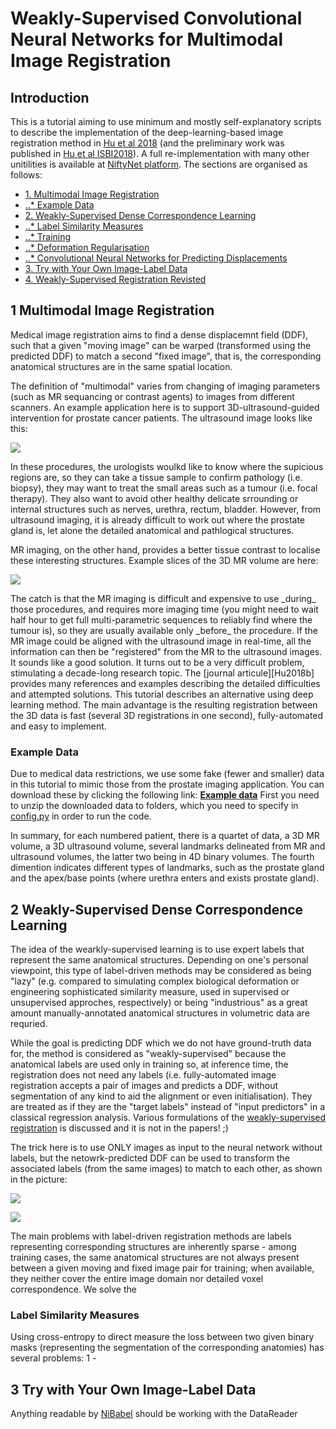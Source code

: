 # Weakly-Supervised Convolutional Neural Networks for Multimodal Image Registration


## Introduction
This is a tutorial aiming to use minimum and mostly self-explanatory scripts to describe the implementation of the deep-learning-based image registration method in [Hu et al 2018][Hu2018a] (and the preliminary work was published in [Hu et al ISBI2018][Hu2018b]). A full re-implementation with many other unitilities is available at [NiftyNet platform][niftynet]. The sections are organised as follows:

* [1. Multimodal Image Registration](#section1)
* [  ..* Example Data](#section1-1)
* [2. Weakly-Supervised Dense Correspondence Learning](#section2)
* [  ..* Label Similarity Measures](#section2-1)
* [  ..* Training](#section2-2)
* [  ..* Deformation Regularisation](#section2-3)
* [  ..* Convolutional Neural Networks for Predicting Displacements](#section2-4)
* [3. Try with Your Own Image-Label Data](#section3)
* [4. Weakly-Supervised Registration Revisted](#section4)


## <a name="section1"></a>1 Multimodal Image Registration
Medical image registration aims to find a dense displacemnt field (DDF), such that a given "moving image" can be warped (transformed using the predicted DDF) to match a second "fixed image", that is, the corresponding anatomical structures are in the same spatial location.

The definition of "multimodal" varies from changing of imaging parameters (such as MR sequancing or contrast agents) to images from different scanners. An example application here is to support 3D-ultrasound-guided intervention for prostate cancer patients. The ultrasound image looks like this:
<p style=\"float: left; width: 85%; margin-right: 1%;\"><img src=\"https://github.com/YipengHu/example-data/raw/master/label-reg-demo/media/volume_us.jpg\" /></p>
In these procedures, the urologists woulkd like to know where the supicious regions are, so they can take a tissue sample to confirm pathology (i.e. biopsy), they may want to treat the small areas such as a tumour (i.e. focal therapy). They also want to avoid other healthy delicate srrounding or internal structures such as nerves, urethra, rectum, bladder. However, from ultrasound imaging, it is already difficult to work out where the prostate gland is, let alone the detailed anatomical and pathlogical structures. 

MR imaging, on the other hand, provides a better tissue contrast to localise these interesting structures. Example slices of the 3D MR volume are here:
<p style=\"float: left; width: 85%; margin-right: 1%;\"><img src=\"https://github.com/YipengHu/example-data/raw/master/label-reg-demo/media/volume_mr.jpg\" /></p>
The catch is that the MR imaging is difficult and expensive to use _during_ those procedures, and requires more imaging time (you might need to wait half hour to get full multi-parametric sequences to reliably find where the tumour is), so they are usually available only _before_ the procedure. If the MR image could be aligned with the ultrasound image in real-time, all the information can then be "registered" from the MR to the ultrasound images. It sounds like a good solution. It turns out to be a very difficult problem, stimulating a decade-long research topic. The [journal articule][Hu2018b] provides many references and examples describing the detailed difficulties and attempted solutions. This tutorial describes an alternative using deep learning method. The main advantage is the resulting registration between the 3D data is fast (several 3D registrations in one second), fully-automated and easy to implement.


### <a name="section1-1"></a>Example Data
Due to medical data restrictions, we use some fake (fewer and smaller) data in this tutorial to mimic those from the prostate imaging application. You can download these by clicking the following link:
[**Example data**][data]
First you need to unzip the downloaded data to folders, which you need to specify in [config.py][config_file] in order to run the code.

In summary, for each numbered patient, there is a quartet of data, a 3D MR volume, a 3D ultrasound volume, several landmarks delineated from MR and ultrasound volumes, the latter two being in 4D binary volumes. The fourth dimention indicates different types of landmarks, such as the prostate gland and the apex/base points (where urethra enters and exists prostate gland).


## <a name="section2"></a>2 Weakly-Supervised Dense Correspondence Learning
The idea of the wearkly-supervised learning is to use expert labels that represent the same anatomical structures. Depending on one's personal viewpoint, this type of label-driven methods may be considered as being "lazy" (e.g. compared to simulating complex biological deformation or engineering sophisticated similarity measure, used in supervised or unsupervised approches, respectively) or being "industrious" as a great amount manually-annotated anatomical structures in volumetric data are requried.

While the goal is predicting DDF which we do not have ground-truth data for, the method is considered as "weakly-supervised" because the anatomical labels are used only in training so, at inference time, the registration does not need any labels (i.e. fully-automated image registration accepts a pair of images and predicts a DDF, without segmentation of any kind to aid the alignment or even initialisation). They are treated as if they are the "target labels" instead of "input predictors" in a classical regression analysis. Various formulations of the [weakly-supervised registration](#section9) is discussed and it is not in the papers! ;)

The trick here is to use ONLY images as input to the neural network without labels, but the netowrk-predicted DDF can be used to transform the associated labels (from the same images) to match to each other, as shown in the picture:
<p style=\"float: left; width: 85%; margin-right: 1%;\"><img src=\"https://github.com/YipengHu/example-data/raw/master/label-reg-demo/media/training.jpg" /></p>
<p style=\"float: left; width: 85%; margin-right: 1%;\"><img src=\"https://github.com/YipengHu/example-data/raw/master/label-reg-demo/media/inference.jpg" /></p>

The main problems with label-driven registration methods are labels representing corresponding structures are inherently sparse - among training cases, the same anatomical structures are not always present between a given moving and fixed image pair for training; when available, they neither cover the entire image domain nor detailed voxel correspondence. We solve the 


### <a name="section2-1"></a>Label Similarity Measures
Using cross-entropy to direct measure the loss between two given binary masks (representing the segmentation of the corresponding anatomies) has several problems:
1 - 

## <a name="section3"></a>3 Try with Your Own Image-Label Data
Anything readable by [NiBabel][nibabel] should be working with the DataReader

[data]: https://github.com/YipengHu/example-data/raw/master/label-reg-demo/data.zip
[config_file]: ./config.py
[Hu2018a]: https://arxiv.org/abs/1711.01666
[Hu2018b]: https://arxiv.org/abs/1711.01666
[niftynet]: http://niftynet.io/
[nibabel]: http://nipy.org/nibabel/




